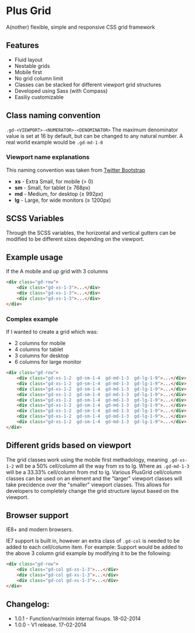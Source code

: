# Plus Grid
A(nother) flexible, simple and responsive CSS grid framework

## Features
* Fluid layout
* Nestable grids
* Mobile first
* No grid column limit
* Classes can be stacked for different viewport grid structures
* Developed using Sass (with Compass)
* Easiliy customizable

## Class naming convention
`.gd-<VIEWPORT>-<NUMERATOR>-<DENOMINATOR>`
The maximum denominator value is set at 16 by default, but can be changed to any natural number. A real world example would be `.gd-md-1-8`

### Viewport name explanations
This naming convention was taken from [Twitter Bootstrap](http://getbootstrap.com/)
* **xs** - Extra Small, for mobile (&gt; 0)
* **sm** - Small, for tablet (&ge; 768px)
* **md** - Medium, for desktop (&ge; 992px)
* **lg** - Large, for wide monitors (&ge; 1200px)

## SCSS Variables
Through the SCSS variables, the horizontal and vertical gutters can be modified to be different sizes depending on the viewport.

## Example usage
If the
A mobile and up grid with 3 columns
```html
<div class="gd-row">
    <div class="gd-xs-1-3">...</div>
    <div class="gd-xs-1-3">...</div>
    <div class="gd-xs-1-3">...</div>
</div>
```

### Complex example
If I wanted to create a grid which was:
* 2 columns for mobile
* 4 columns for tablet
* 3 columns for desktop
* 6 columns for large monitor

```html
<div class="gd-row">
    <div class="gd-xs-1-2  gd-sm-1-4  gd-md-1-3  gd-lg-1-9">...</div>
    <div class="gd-xs-1-2  gd-sm-1-4  gd-md-1-3  gd-lg-1-9">...</div>
    <div class="gd-xs-1-2  gd-sm-1-4  gd-md-1-3  gd-lg-1-9">...</div>
    <div class="gd-xs-1-2  gd-sm-1-4  gd-md-1-3  gd-lg-1-9">...</div>
    <div class="gd-xs-1-2  gd-sm-1-4  gd-md-1-3  gd-lg-1-9">...</div>
    <div class="gd-xs-1-2  gd-sm-1-4  gd-md-1-3  gd-lg-1-9">...</div>
    <div class="gd-xs-1-2  gd-sm-1-4  gd-md-1-3  gd-lg-1-9">...</div>
    <div class="gd-xs-1-2  gd-sm-1-4  gd-md-1-3  gd-lg-1-9">...</div>
    <div class="gd-xs-1-2  gd-sm-1-4  gd-md-1-3  gd-lg-1-9">...</div>
</div>
```

## Different grids based on viewport
The grid classes work using the mobile first methadology, meaning `.gd-xs-1-2` will be a 50% cell/column all the way from xs to lg. Where as `.gd-md-1-3` will be a 33.33% cell/column from md to lg. Various PlusGrid cell/column classes can be used on an element and the "larger" viewport classes will take precidence over the "smaller" viewport classes. This allows for developers to completely change the grid structure layout based on the viewport.

## Browser support
IE8+ and modern browsers.

IE7 support is built in, however an extra class of `.gd-col` is needed to be added to each cell/column item. For example:
Support would be added to the above 3 column grid example by modifying it to be the following:
```html
<div class="gd-row">
    <div class="gd-col gd-xs-1-3">...</div>
    <div class="gd-col gd-xs-1-3">...</div>
    <div class="gd-col gd-xs-1-3">...</div>
</div>
```

## Changelog:
* 1.0.1 - Function/var/mixin internal fixups. 18-02-2014
* 1.0.0 - V1 release. 17-02-2014